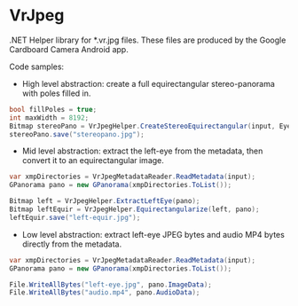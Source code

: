# VrJpeg #

.NET Helper library for *.vr.jpg files. These files are produced by the Google Cardboard Camera Android app.

Code samples:

- High level abstraction: create a full equirectangular stereo-panorama with poles filled in.

```csharp
bool fillPoles = true;
int maxWidth = 8192;
Bitmap stereoPano = VrJpegHelper.CreateStereoEquirectangular(input, EyeImageGeometry.OverUnder, fillPoles, maxWidth);
stereoPano.save("stereopano.jpg");
```

- Mid level abstraction: extract the left-eye from the metadata, then convert it to an equirectangular image.

```csharp
var xmpDirectories = VrJpegMetadataReader.ReadMetadata(input);
GPanorama pano = new GPanorama(xmpDirectories.ToList());

Bitmap left = VrJpegHelper.ExtractLeftEye(pano);
Bitmap leftEquir = VrJpegHelper.Equirectangularize(left, pano);
leftEquir.save("left-equir.jpg");
```

- Low level abstraction: extract left-eye JPEG bytes and audio MP4 bytes directly from the metadata.

```csharp
var xmpDirectories = VrJpegMetadataReader.ReadMetadata(input);
GPanorama pano = new GPanorama(xmpDirectories.ToList());

File.WriteAllBytes("left-eye.jpg", pano.ImageData);
File.WriteAllBytes("audio.mp4", pano.AudioData);
```
